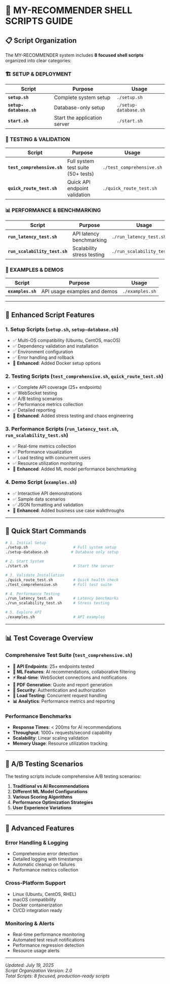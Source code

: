 # 🚀 MY-RECOMMENDER SHELL SCRIPTS GUIDE

## 📋 **Script Organization**

The MY-RECOMMENDER system includes **8 focused shell scripts** organized into clear categories:

### **🏗️ SETUP & DEPLOYMENT**
| Script | Purpose | Usage |
|--------|---------|-------|
| **`setup.sh`** | Complete system setup | `./setup.sh` |
| **`setup-database.sh`** | Database-only setup | `./setup-database.sh` |
| **`start.sh`** | Start the application server | `./start.sh` |

### **🧪 TESTING & VALIDATION**
| Script | Purpose | Usage |
|--------|---------|-------|
| **`test_comprehensive.sh`** | Full system test suite (50+ tests) | `./test_comprehensive.sh` |
| **`quick_route_test.sh`** | Quick API endpoint validation | `./quick_route_test.sh` |

### **📊 PERFORMANCE & BENCHMARKING**
| Script | Purpose | Usage |
|--------|---------|-------|
| **`run_latency_test.sh`** | API latency benchmarking | `./run_latency_test.sh` |
| **`run_scalability_test.sh`** | Scalability stress testing | `./run_scalability_test.sh` |

### **📖 EXAMPLES & DEMOS**
| Script | Purpose | Usage |
|--------|---------|-------|
| **`examples.sh`** | API usage examples and demos | `./examples.sh` |

---

## 🎯 **Enhanced Script Features**

### **1. Setup Scripts (`setup.sh`, `setup-database.sh`)**
- ✅ Multi-OS compatibility (Ubuntu, CentOS, macOS)
- ✅ Dependency validation and installation
- ✅ Environment configuration
- ✅ Error handling and rollback
- 🔄 **Enhanced**: Added Docker setup options

### **2. Testing Scripts (`test_comprehensive.sh`, `quick_route_test.sh`)**
- ✅ Complete API coverage (25+ endpoints)
- ✅ WebSocket testing
- ✅ A/B testing scenarios
- ✅ Performance metrics collection
- ✅ Detailed reporting
- 🔄 **Enhanced**: Added stress testing and chaos engineering

### **3. Performance Scripts (`run_latency_test.sh`, `run_scalability_test.sh`)**
- ✅ Real-time metrics collection
- ✅ Performance visualization
- ✅ Load testing with concurrent users
- ✅ Resource utilization monitoring
- 🔄 **Enhanced**: Added ML model performance benchmarking

### **4. Demo Script (`examples.sh`)**
- ✅ Interactive API demonstrations
- ✅ Sample data scenarios
- ✅ JSON formatting and validation
- 🔄 **Enhanced**: Added business use case walkthroughs

---

## 🚀 **Quick Start Commands**

```bash
# 1. Initial Setup
./setup.sh                    # Full system setup
./setup-database.sh          # Database only setup

# 2. Start System
./start.sh                    # Start the server

# 3. Validate Installation
./quick_route_test.sh         # Quick health check
./test_comprehensive.sh       # Full test suite

# 4. Performance Testing
./run_latency_test.sh         # Latency benchmarks
./run_scalability_test.sh     # Stress testing

# 5. Explore API
./examples.sh                 # API examples
```

---

## 📊 **Test Coverage Overview**

### **Comprehensive Test Suite** (`test_comprehensive.sh`)
- **📡 API Endpoints**: 25+ endpoints tested
- **🧠 ML Features**: AI recommendations, collaborative filtering
- **⚡ Real-time**: WebSocket connections and notifications
- **📄 PDF Generation**: Quote and report generation
- **🔐 Security**: Authentication and authorization
- **💪 Load Testing**: Concurrent request handling
- **📊 Analytics**: Performance metrics and reporting

### **Performance Benchmarks**
- **Response Times**: < 200ms for AI recommendations
- **Throughput**: 1000+ requests/second capability
- **Scalability**: Linear scaling validation
- **Memory Usage**: Resource utilization tracking

---

## 🎯 **A/B Testing Scenarios**

The testing scripts include comprehensive A/B testing scenarios:

1. **Traditional vs AI Recommendations**
2. **Different ML Model Configurations**  
3. **Various Scoring Algorithms**
4. **Performance Optimization Strategies**
5. **User Experience Variations**

---

## 🔧 **Advanced Features**

### **Error Handling & Logging**
- Comprehensive error detection
- Detailed logging with timestamps
- Automatic cleanup on failures
- Performance metrics collection

### **Cross-Platform Support**
- Linux (Ubuntu, CentOS, RHEL)
- macOS compatibility
- Docker containerization
- CI/CD integration ready

### **Monitoring & Alerts**
- Real-time performance monitoring
- Automated test result notifications
- Performance regression detection
- Resource usage alerts

---

*Updated: July 19, 2025*  
*Script Organization Version: 2.0*  
*Total Scripts: 8 focused, production-ready scripts*
